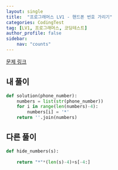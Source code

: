 ```yaml
---
layout: single
title:  "프로그래머스 LV1 - 핸드폰 번호 가리기"
categories: CodingTest
tag: [LV1, 프로그래머스, 코딩테스트]
author_profile: false
sidebar: 
    nav: "counts"
---
```


[문제 링크](https://school.programmers.co.kr/learn/courses/30/lessons/12948)

## 내 풀이
```python
def solution(phone_number):
    numbers = list(str(phone_number))
    for i in range(len(numbers)-4):
        numbers[i] = '*'
    return ''.join(numbers)
```

## 다른 풀이
```python
def hide_numbers(s):
  
    return "*"*(len(s)-4)+s[-4:]
```
